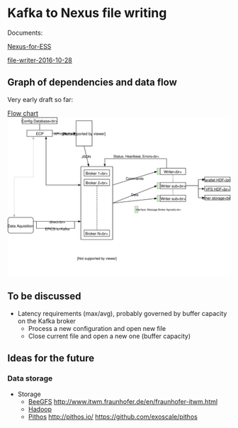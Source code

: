# Kafka to Nexus file writing

Documents:

[Nexus-for-ESS](https://ess-ics.atlassian.net/wiki/display/DMSC/NeXus+for+ESS)

[file-writer-2016-10-28](https://ess-ics.atlassian.net/wiki/download/attachments/48202445/BrightNeXus.pdf?version=1&modificationDate=1477659873237&cacheVersion=1&api=v2)


## Graph of dependencies and data flow

Very early draft so far:

[Flow chart](https://bitbucket.org/europeanspallationsource/kafka-to-nexus-blobs/raw/5e11c703d14673a0677fe38d9488b72120ee0635/docs/flow.pdf)
![Flow](flow.svg)


## To be discussed

- Latency requirements (max/avg), probably governed by buffer capacity on the Kafka broker
  - Process a new configuration and open new file
  - Close current file and open a new one (buffer capacity)




## Ideas for the future

### Data storage
- Storage
  - [BeeGFS](http://www.beegfs.com/content/)
    <http://www.itwm.fraunhofer.de/en/fraunhofer-itwm.html>
  - [Hadoop](http://hadoop.apache.org/)
  - [Pithos](https://www.exoscale.ch/syslog/2016/08/15/object-storage-cassandra-pithos/)
    <http://pithos.io/>
    <https://github.com/exoscale/pithos>
